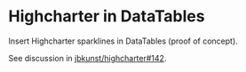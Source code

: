 # Highcharter in DataTables
Insert Highcharter sparklines in DataTables (proof of concept).

See discussion in [jbkunst/highcharter#142](https://github.com/jbkunst/highcharter/issues/142).
